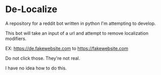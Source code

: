 # De-Localize
A repository for a reddit bot written in python I'm attempting to develop.

This bot will take an input of a url and attempt to remove localization modifiers.

EX:
https://de.fakewebsite.com to https://fakewebsite.com

Do not click those. They're not real.

I have no idea how to do this.
